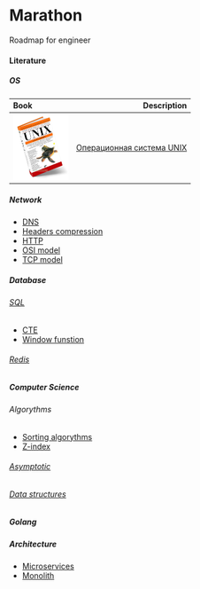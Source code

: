 # Marathon

Roadmap for engineer

#### Literature
##### OS

| Book                                                       | Description                                                  | 
|:-----------------------------------------------------------|-------------------------------------------------------------:|
|<img src="static/unix_robachevsky.png" style="width:100px"/>|[Операционная система UNIX](/static/books/OS/robachevsky.djvu)|


##### Network
* [DNS](./Backend/Network/dns.md)
* [Headers compression](/Backend/Network/headers-compression.md)
* [HTTP](/Backend/Network/http.md)
* [OSI model](/Backend/Network/osi.md)
* [TCP model](/Backend/Network/tcp-udp.md)
##### Database
###### [SQL](/Backend/Database/SQL/sql.md)
* [CTE](/Backend/Database/SQL/cte.md)
* [Window funstion](/Backend/Database/SQL/window-function.md)
###### [Redis](/Backend/Database/Redis/redis.md)
##### Computer Science
###### Algorythms
* [Sorting algorythms](/Backend/Computer%20Science/Algorythms/readme.md)
* [Z-index](/Backend/Computer%20Science/Algorythms/readme.md)
###### [Asymptotic](/Backend/Computer%20Science/Asymptotic/readme.md)
###### [Data structures](/Backend/Computer%20Science/Data%20structures/readme.md)
##### Golang
##### Architecture
* [Microservices](/Backend/Architecture/microservices/microservices.md)
* [Monolith](/Backend/Architecture/monolith/monolith.md)